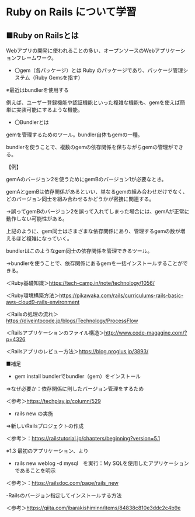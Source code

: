 # Ruby on Rails について学習
## ■Ruby on Railsとは
Webアプリの開発に使われることの多い、オープンソースのWebアプリケーションフレームワーク。


- 〇gem（各パッケージ）とは
Ruby のパッケージであり、パッケージ管理システム（Ruby Gemsを指す）

※最近はbundlerを使用する

例えば、ユーザー登録機能や認証機能といった複雑な機能も、gemを使えば簡単に実装可能にするような機能。

- 〇Bundlerとは

gemを管理するためのツール。bundler自体もgemの一種。

bundlerを使うことで、複数のgemの依存関係を保ちながらgemの管理ができる。

【例】

gemAのバージョン2を使うためにgemBのバージョン1が必要なとき。

gemAとgemBは依存関係があるといい、単なるgemの組み合わせだけでなく、どのバージョン同士を組み合わせるかどうかが密接に関連する。

→誤ってgemBのバージョン2を誤って入れてしまった場合には、gemAが正常に動作しない可能性がある。

上記のように、gem同士はさまざまな依存関係にあり、管理するgemの数が増えるほど複雑になっていく。

bundlerはこのようなgem同士の依存関係を管理できるツール。

→bundlerを使うことで、依存関係にあるgemを一括インストールすることができる。


＜Ruby基礎知識＞https://tech-camp.in/note/technology/1056/

＜Ruby環境構築方法＞https://pikawaka.com/rails/curriculums-rails-basic-aws-cloud9-rails-environment

＜Railsの処理の流れ＞https://diveintocode.jp/blogs/Technology/ProcessFlow

＜Railsアプリケーションのファイル構造＞http://www.code-magagine.com/?p=4326

＜Railsアプリのレビュー方法＞https://blog.proglus.jp/3893/

■補足

- gem install bundlerでbundler（gem）をインストール

⇒なぜ必要か：依存関係に則したバージョン管理をするため

＜参考＞https://techplay.jp/column/529


- rails new の実施

⇒新しいRailsプロジェクトの作成

＜参考＞：https://railstutorial.jp/chapters/beginning?version=5.1

※1.3 最初のアプリケーション、より


- rails new weblog -d mysql　を実行：My SQLを使用したアプリケーションであることを明示

＜参考＞：https://railsdoc.com/page/rails_new

-Railsのバージョン指定してインストールする方法

＜参考＞https://qiita.com/ibarakishiminn/items/84838c810e3ddc2c4b9e
